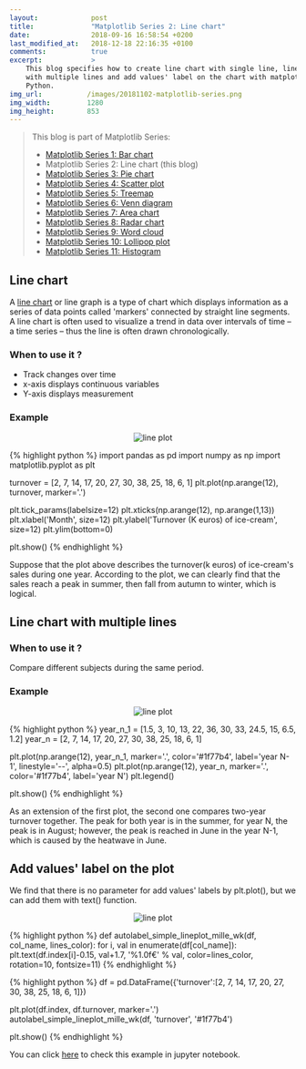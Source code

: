 ```yaml
---
layout:             post
title:              "Matplotlib Series 2: Line chart"
date:               2018-09-16 16:58:54 +0200
last_modified_at:   2018-12-18 22:16:35 +0100
comments:           true
excerpt:            >
    This blog specifies how to create line chart with single line, line chart
    with multiple lines and add values' label on the chart with matplotlib in
    Python.
img_url:           /images/20181102-matplotlib-series.png
img_width:         1280
img_height:        853
---
```


> This blog is part of Matplotlib Series:
> * [Matplotlib Series 1: Bar chart][series1]
> * Matplotlib Series 2: Line chart (this blog)
> * [Matplotlib Series 3: Pie chart][series3]
> * [Matplotlib Series 4: Scatter plot][series4]
> * [Matplotlib Series 5: Treemap][series5]
> * [Matplotlib Series 6: Venn diagram][series6]
> * [Matplotlib Series 7: Area chart][series7]
> * [Matplotlib Series 8: Radar chart][series8]
> * [Matplotlib Series 9: Word cloud][series9]
> * [Matplotlib Series 10: Lollipop plot][series10]
> * [Matplotlib Series 11: Histogram][series11]

## Line chart
A [line chart][line chart] or line graph is a type of chart which displays
information as a series of data points called 'markers' connected by straight
line segments. A line chart is often used to visualize a trend in data over
intervals of time – a time series – thus the line is often drawn chronologically.

### When to use it ?
- Track changes over time
- x-axis displays continuous variables
- Y-axis displays measurement

### Example
<p align="center">
  <img alt="line plot"
  src="{{ site.baseurl }}/images/20180916-line-chart.png"/>
</p>

{% highlight python %}
import pandas as pd
import numpy as np
import matplotlib.pyplot as plt

turnover = [2, 7, 14, 17, 20, 27, 30, 38, 25, 18, 6, 1]
plt.plot(np.arange(12), turnover, marker='.')

plt.tick_params(labelsize=12)
plt.xticks(np.arange(12), np.arange(1,13))
plt.xlabel('Month', size=12)
plt.ylabel('Turnover (K euros) of ice-cream', size=12)
plt.ylim(bottom=0)

plt.show()
{% endhighlight %}

Suppose that the plot above describes the turnover(k euros) of ice-cream's sales
during one year. According to the plot, we can clearly find that the sales
reach a peak in summer, then fall from autumn to winter, which is logical.

## Line chart with multiple lines
### When to use it ?
Compare different subjects during the same period.

### Example
<p align="center">
  <img alt="line plot"
  src="{{ site.baseurl }}/images/20180916-multi-line-chart.png"/>
</p>

{% highlight python %}
year_n_1 = [1.5, 3, 10, 13, 22, 36, 30, 33, 24.5, 15, 6.5, 1.2]
year_n = [2, 7, 14, 17, 20, 27, 30, 38, 25, 18, 6, 1]

plt.plot(np.arange(12), year_n_1, marker='.', color='#1f77b4',
         label='year N-1', linestyle='--', alpha=0.5)
plt.plot(np.arange(12), year_n, marker='.', color='#1f77b4',
         label='year N')
plt.legend()

plt.show()
{% endhighlight %}

As an extension of the first plot, the second one compares two-year turnover
together. The peak for both year is in the summer, for year N, the peak is in
August; however, the peak is reached in June in the year N-1, which is caused
by the heatwave in June.

## Add values' label on the plot
We find that there is no parameter for add values' labels by plt.plot(), but we
can add them with text() function.

<p align="center">
  <img alt="line plot"
  src="{{ site.baseurl }}/images/20180916-add-values-linechart.png"/>
</p>

{% highlight python %}
def autolabel_simple_lineplot_mille_wk(df, col_name, lines_color):
    for i, val in enumerate(df[col_name]):
        plt.text(df.index[i]-0.15,
                 val+1.7,
                 '%1.0f€' % val,
                 color=lines_color,
                 rotation=10,
                 fontsize=11)
{% endhighlight %}

{% highlight python %}
df = pd.DataFrame({'turnover':[2, 7, 14, 17, 20, 27,
                               30, 38, 25, 18, 6, 1]})

plt.plot(df.index, df.turnover, marker='.')
autolabel_simple_lineplot_mille_wk(df, 'turnover', '#1f77b4')

plt.show()
{% endhighlight %}

You can click [here][notebook] to check this example in jupyter notebook.

[line chart]: https://en.wikipedia.org/wiki/Line_chart
[notebook]: https://github.com/jingwen-z/python-playground/blob/master/plotting_and_visualization/line_chart.ipynb
[series1]: https://jingwen-z.github.io/data-viz-with-matplotlib-series1-bar-chart/
[series3]: https://jingwen-z.github.io/data-viz-with-matplotlib-series3-pie-chart/
[series4]: https://jingwen-z.github.io/data-viz-with-matplotlib-series4-scatter-plot/
[series5]: https://jingwen-z.github.io/data-viz-with-matplotlib-series5-treemap/
[series6]: https://jingwen-z.github.io/data-viz-with-matplotlib-series6-venn-diagram/
[series7]: https://jingwen-z.github.io/data-viz-with-matplotlib-series7-area-chart/
[series8]: https://jingwen-z.github.io/data-viz-with-matplotlib-series8-radar-chart/
[series9]: https://jingwen-z.github.io/data-viz-with-matplotlib-series9-word-cloud/
[series10]: https://jingwen-z.github.io/data-viz-with-matplotlib-series10-lollipop-plot/
[series11]: https://jingwen-z.github.io/data-viz-with-matplotlib-series11-histogram/
